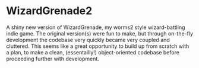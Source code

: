 # WizardGrenade2
A shiny new version of WizardGrenade, my worms2 style wizard-battling indie game.
The original version(s) were fun to make, but through on-the-fly development the codebase very quickly became very coupled and cluttered.
This seems like a great opportunity to build up from scratch with a plan, to make a clean, (essentailly!) object-oriented codebase before proceeding further with development.
